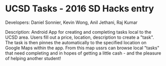 # UCSD Tasks - 2016 SD Hacks entry

Developers:
Daniel Sonnier, Kevin Wong, Anil Jethani, Raj Kumar

Description:
Android App for creating and completing tasks local to the UCSD area. Users fill out a price, location, description to create a "task". The task is then pinnes the automatically to the specified location on Google Maps within the app. From this map ussrs can browse local "tasks" that need completing and in hopes of getting a little cash - and the pleasure of helping another student! 
